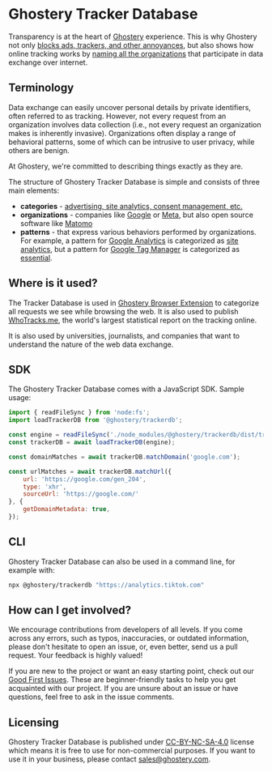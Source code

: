 # Ghostery Tracker Database

Transparency is at the heart of [Ghostery](https://www.ghostery.com/) experience. This is why Ghostery not only [blocks ads, trackers, and other annoyances](https://www.ghostery.com/ghostery-ad-blocker), but also shows how online tracking works by [naming all the organizations](https://whotracks.me/trackers.html) that participate in data exchange over internet.

## Terminology

Data exchange can easily uncover personal details by private identifiers, often referred to as tracking. However, not every request from an organization involves data collection (i.e., not every request an organization makes is inherently invasive). Organizations often display a range of behavioral patterns, some of which can be intrusive to user privacy, while others are benign.

At Ghostery, we're committed to describing things exactly as they are.

The structure of Ghostery Tracker Database is simple and consists of three main elements:
* **categories** - [advertising, site analytics, consent management, etc.](docs/categories.md)
* **organizations** - companies like [Google](db/organizations/google.eno) or [Meta](db/organizations/facebook.eno), but also open source software like [Matomo](db/organizations/matomo.eno)
* **patterns** - that express various behaviors performed by organizations. For example, a pattern for [Google Analytics](db/patterns/google_analytics.eno) is categorized as [site analytics](docs/categories.md#site-analytics), but a pattern for [Google Tag Manager](db/patterns/google_tag_manager.eno) is categorized as [essential](docs/categories.md#essential).

## Where is it used?

The Tracker Database is used in [Ghostery Browser Extension](https://www.ghostery.com/ghostery-ad-blocker) to categorize all requests we see while browsing the web. It is also used to publish [WhoTracks.me](https://whotracks.me/), the world's largest statistical report on the tracking online.

It is also used by universities, journalists, and companies that want to understand the nature of the web data exchange.

## SDK

The Ghostery Tracker Database comes with a JavaScript SDK. Sample usage:

```js
import { readFileSync } from 'node:fs';
import loadTrackerDB from '@ghostery/trackerdb';

const engine = readFileSync('./node_modules/@ghostery/trackerdb/dist/trackerdb.engine');
const trackerDB = await loadTrackerDB(engine);

const domainMatches = await trackerDB.matchDomain('google.com');

const urlMatches = await trackerDB.matchUrl({
    url: 'https://google.com/gen_204',
    type: 'xhr',
    sourceUrl: 'https://google.com/'
}, {
    getDomainMetadata: true,
});
```

## CLI

Ghostery Tracker Database can also be used in a command line, for example with:

```sh
npx @ghostery/trackerdb "https://analytics.tiktok.com"
```

## How can I get involved?

We encourage contributions from developers of all levels. If you come across any errors, such as typos, inaccuracies, or outdated information, please don't hesitate to open an issue, or, even better, send us a pull request. Your feedback is highly valued!

If you are new to the project or want an easy starting point, check out our [Good First Issues](https://github.com/ghostery/trackerdb/issues?q=is%3Aissue+is%3Aopen+label%3A%22good+first+issue%22). These are beginner-friendly tasks to help you get acquainted with our project. If you are unsure about an issue or have questions, feel free to ask in the issue comments.

## Licensing

Ghostery Tracker Database is published under [CC-BY-NC-SA-4.0](https://creativecommons.org/licenses/by-nc-sa/4.0/) license which means it is free to use for non-commercial purposes. If you want to use it in your business, please contact [sales@ghostery.com](mailto:sales@ghostery.com).
